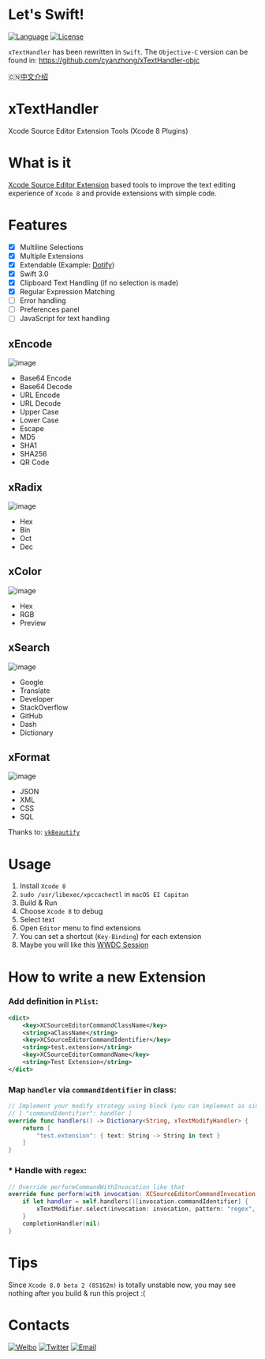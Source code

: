 # Let's Swift!
[![Language](https://img.shields.io/badge/language-Swift%203.0-orange.svg)](https://swift.org/)
[![License](https://img.shields.io/badge/license-MIT-blue.svg)](https://github.com/cyanzhong/xTextHandler/blob/master/LICENSE)

`xTextHandler` has been rewritten in `Swift`. The `Objective-C` version can be found in: https://github.com/cyanzhong/xTextHandler-objc

🇨🇳[中文介绍](https://github.com/cyanzhong/xTextHandler/blob/master/README_CN.md)

# xTextHandler
Xcode Source Editor Extension Tools (Xcode 8 Plugins)

# What is it
[Xcode Source Editor Extension](https://developer.apple.com/videos/play/wwdc2016/414/) based tools to improve the text editing experience of `Xcode 8` and provide extensions with simple code.

# Features
- [x] Multiline Selections
- [x] Multiple Extensions
- [x] Extendable (Example: [Dotify](https://github.com/cyanzhong/Dotify))
- [x] Swift 3.0
- [x] Clipboard Text Handling (if no selection is made)
- [x] Regular Expression Matching
- [ ] Error handling
- [ ] Preferences panel
- [ ] JavaScript for text handling

## xEncode
![image](https://raw.githubusercontent.com/cyanzhong/xTextHandler/master/GIFs/xEncode.gif)
- Base64 Encode
- Base64 Decode
- URL Encode
- URL Decode
- Upper Case
- Lower Case
- Escape
- MD5
- SHA1
- SHA256
- QR Code

## xRadix
![image](https://raw.githubusercontent.com/cyanzhong/xTextHandler/master/GIFs/xRadix.gif)
- Hex
- Bin
- Oct
- Dec

## xColor
![image](https://raw.githubusercontent.com/cyanzhong/xTextHandler/master/GIFs/xColor.gif)
- Hex
- RGB
- Preview

## xSearch
![image](https://raw.githubusercontent.com/cyanzhong/xTextHandler/master/GIFs/xSearch.gif)
- Google
- Translate
- Developer
- StackOverflow
- GitHub
- Dash
- Dictionary

## xFormat
![image](https://raw.githubusercontent.com/cyanzhong/xTextHandler/master/GIFs/xFormat.gif)
- JSON
- XML
- CSS
- SQL

Thanks to: [`vkBeautify`](https://github.com/vkiryukhin/vkBeautify)

# Usage
1. Install `Xcode 8`
2. `sudo /usr/libexec/xpccachectl` in `macOS EI Capitan`
3. Build & Run
4. Choose `Xcode 8` to debug
5. Select text
6. Open `Editor` menu to find extensions
7. You can set a shortcut (`Key-Binding`) for each extension
8. Maybe you will like this [WWDC Session](https://developer.apple.com/videos/play/wwdc2016/414/)

# How to write a new Extension
### Add definition in `Plist`:
```xml
<dict>
    <key>XCSourceEditorCommandClassName</key>
    <string>aClassName</string>
    <key>XCSourceEditorCommandIdentifier</key>
    <string>test.extension</string>
    <key>XCSourceEditorCommandName</key>
    <string>Test Extension</string>
</dict>
```
### Map `handler` via `commandIdentifier` in class:
```swift
// Implement your modify strategy using block (you can implement as singleton dict)
// [ "commandIdentifier": handler ]
override func handlers() -> Dictionary<String, xTextModifyHandler> {
    return [
        "test.extension": { text: String -> String in text }
    ]
}
```
### * Handle with `regex`:
```swift
// Override performCommandWithInvocation like that
override func perform(with invocation: XCSourceEditorCommandInvocation, completionHandler: (NSError?) -> Void) {
    if let handler = self.handlers()[invocation.commandIdentifier] {
        xTextModifier.select(invocation: invocation, pattern: "regex", handler: handler)
    }
    completionHandler(nil)
}
```

# Tips
Since `Xcode 8.0 beta 2 (8S162m)` is totally unstable now, you may see nothing after you build & run this project :(

# Contacts
[![Weibo](https://img.shields.io/badge/weibo-%20@StackOverflowError%20-red.svg)](http://weibo.com/0x00eeee/)
[![Twitter](https://img.shields.io/badge/twitter-@cyanapps-green.svg)](https://twitter.com/cyanapps)
[![Email](https://img.shields.io/badge/email-log.e@qq.com-blue.svg)](mailto:log.e@qq.com)
